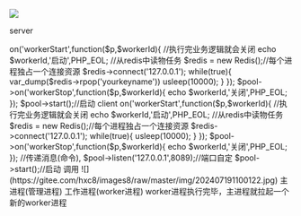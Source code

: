 

![](https://gitee.com/hxc8/images8/raw/master/img/202407191100633.jpg)

server

<?php

//多进程

$pool = new Swoole\Process\Pool(10);//进程池



//业务处理逻辑，时间触发



$pool->on('workerStart',function($p,$workerId){

//执行完业务逻辑就会关闭

echo $workerId,'启动',PHP_EOL;

//从redis中读物任务

$redis = new Redis();//每个进程独占一个连接资源

$redis->connect('127.0.0.1');

while(true){

var_dump($redis->rpop('yourkeyname'))

usleep(10000);

}

});



$pool->on('workerStop',function($p,$workerId){

echo $workerId,'关闭',PHP_EOL;

});



$pool->start();//启动





client

<?php

//多进程

$pool = new Swoole\Process\Pool(10);//进程池



//业务处理逻辑，时间触发



$pool->on('workerStart',function($p,$workerId){

//执行完业务逻辑就会关闭

echo $workerId,'启动',PHP_EOL;

//从redis中读物任务

$redis = new Redis();//每个进程独占一个连接资源

$redis->connect('127.0.0.1');

while(true){



usleep(10000);

}

});



$pool->on('workerStop',function($p,$workerId){

echo $workerId,'关闭',PHP_EOL;

});

//传递消息(命令),

$pool->listen('127.0.0.1',8089);//端口自定

$pool->start();//启动





调用

![](https://gitee.com/hxc8/images8/raw/master/img/202407191100122.jpg)





主进程(管理进程)



工作进程(worker进程)





worker进程执行完毕，主进程就拉起一个新的worker进程





